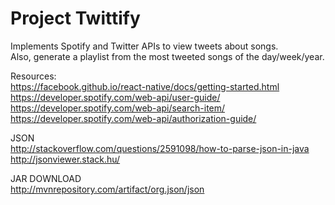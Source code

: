 # Project Twittify

Implements Spotify and Twitter APIs to view tweets about songs.<br>
Also, generate a playlist from the most tweeted songs of the day/week/year.

Resources:<br>
https://facebook.github.io/react-native/docs/getting-started.html<br>
https://developer.spotify.com/web-api/user-guide/<br>
https://developer.spotify.com/web-api/search-item/<br>
https://developer.spotify.com/web-api/authorization-guide/<br>

JSON<br>
http://stackoverflow.com/questions/2591098/how-to-parse-json-in-java<br>
http://jsonviewer.stack.hu/<br>

JAR DOWNLOAD<br>
http://mvnrepository.com/artifact/org.json/json
